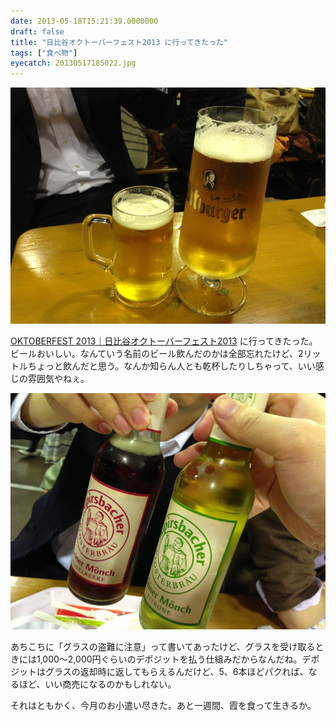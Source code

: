 ```yaml
---
date: 2013-05-18T15:21:39.0000000
draft: false
title: "日比谷オクトーバーフェスト2013 に行ってきたった"
tags: ["食べ物"]
eyecatch: 20130517185022.jpg
---
```

<p><span itemscope itemtype="http://schema.org/Photograph"><img src="20130517185022.jpg" alt="f:id:daruyanagi:20130517185022j:plain" title="f:id:daruyanagi:20130517185022j:plain" class="hatena-fotolife" itemprop="image"></span></p><p><a href="http://www.oktober-fest.jp/2013hibiya_spring/index.html">OKTOBERFEST 2013&#xFF5C;&#x65E5;&#x6BD4;&#x8C37;&#x30AA;&#x30AF;&#x30C8;&#x30FC;&#x30D0;&#x30FC;&#x30D5;&#x30A7;&#x30B9;&#x30C8;2013</a> に行ってきたった。ビールおいしい。なんていう名前のビール飲んだのかは全部忘れたけど、2リットルちょっと飲んだと思う。なんか知らん人とも乾杯したりしちゃって、いい感じの雰囲気やねぇ。</p><p><span itemscope itemtype="http://schema.org/Photograph"><img src="20130517193338.jpg" alt="f:id:daruyanagi:20130517193338j:plain" title="f:id:daruyanagi:20130517193338j:plain" class="hatena-fotolife" itemprop="image"></span></p><p>あちこちに「グラスの盗難に注意」って書いてあったけど、グラスを受け取るときには1,000～2,000円ぐらいのデポジットを払う仕組みだからなんだね。デポジットはグラスの返却時に返してもらえるんだけど、5、6本ほどパクれば、なるほど、いい商売になるのかもしれない。</p><p>それはともかく、今月のお小遣い尽きた。あと一週間、霞を食って生きるか。</p>
